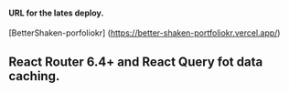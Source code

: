 #### URL for the lates deploy.

[BetterShaken-porfoliokr] (https://better-shaken-portfoliokr.vercel.app/)

## React Router 6.4+ and React Query fot data caching.

